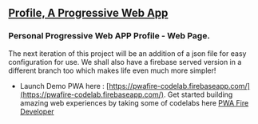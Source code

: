 ## [Profile, A Progressive Web App](https://pwafire-codelab.firebaseapp.com/)
### Personal Progressive Web APP Profile - Web Page. 

The next iteration of this project will be an addition of a json file for easy configuration for use. 
We shall also have a firebase served version in a different branch too which makes life even much more simpler!

- Launch Demo PWA here : [https://pwafire-codelab.firebaseapp.com/](https://pwafire-codelab.firebaseapp.com/). Get started building amazing web experiences by taking some of codelabs here [PWA Fire Developer](http://www.pwafire.org/developer/)

